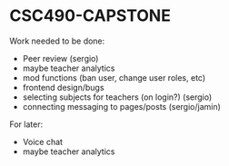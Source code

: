 # CSC490-CAPSTONE

Work needed to be done:
- Peer review (sergio)
- maybe teacher analytics
- mod functions (ban user, change user roles, etc)
- frontend design/bugs
- selecting subjects for teachers (on login?) (sergio)
- connecting messaging to pages/posts (sergio/jamin)

For later:
- Voice chat
- maybe teacher analytics
